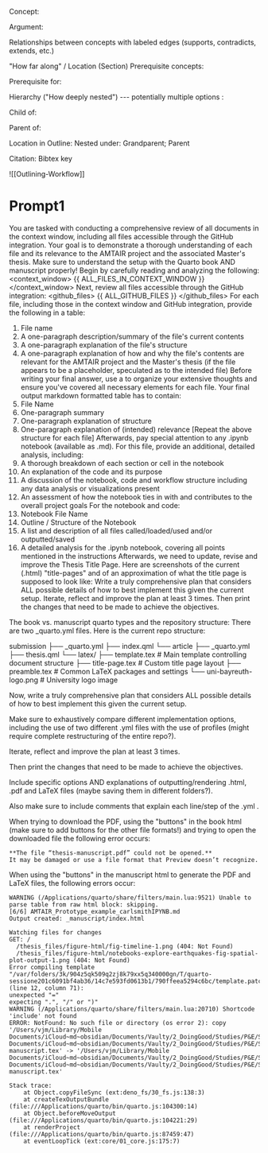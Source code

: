 Concept:

Argument:


Relationships between concepts with labeled edges (supports, contradicts, extends, etc.)

"How far along" / Location (Section)
Prerequisite concepts:

Prerequisite for:

Hierarchy ("How deeply nested") --- potentially multiple options :

   Child of:
   
   Parent of:

Location in Outline:
	Nested under:   Grandparent;  Parent


Citation: Bibtex key

![[Outlining-Workflow]]

# Prompt1

You are tasked with conducting a comprehensive review of all documents in the context window, including all files accessible through the GitHub integration.
Your goal is to demonstrate a thorough understanding of each file and its relevance to the AMTAIR project and the associated Master's thesis.
Make sure to understand the setup with the Quarto book AND manuscript properly!
Begin by carefully reading and analyzing the following:
<context_window>
{{
ALL_FILES_IN_CONTEXT_WINDOW
}}
</context_window>
Next, review all files accessible through the GitHub integration:
<github_files>
{{
ALL_GITHUB_FILES
}}
</github_files>
For each file, including those in the context window and GitHub integration, provide the following in a table:
1. File name
2. A one-paragraph description/summary of the file's current contents
3. A one-paragraph explanation of the file's structure
4. A one-paragraph explanation of how and why the file's contents are relevant for the AMTAIR project and the Master's thesis (if the file appears to be a placeholder, speculated as to the intended file)
Before writing your final answer, use a <scratchpad> to organize your extensive thoughts and ensure you've covered all necessary elements for each file.
Your final output markdown formatted table has to contain:
5. File Name
6. One-paragraph summary
7. One-paragraph explanation of structure
8. One-paragraph explanation of (intended) relevance
[Repeat the above structure for each file]
Afterwards, pay special attention to any .ipynb notebook (available as .md).
For this file, provide an additional, detailed analysis, including:
9. A thorough breakdown of each section or cell in the notebook
10. An explanation of the code and its purpose
11. A discussion of the notebook, code and workflow structure including any data analysis or visualizations present
12. An assessment of how the notebook ties in with and contributes to the overall project goals
For the notebook and code:
13. Notebook File Name
14. Outline / Structure of the Notebook
15. A list and description of all files called/loaded/used and/or outputted/saved
16. A detailed analysis for the .ipynb notebook, covering all points mentioned in the instructions
Afterwards, we need to update, revise and improve the Thesis Title Page.
Here are screenshots of the current (.html) "title-pages" and of an approximation of what the title page is supposed to look like:
Write a truly comprehensive plan that considers ALL possible details of how to best implement this given the current setup.
Iterate, reflect and improve the plan at least 3 times.
Then print the changes that need to be made to achieve the objectives.


The book vs. manuscript quarto types and the repository structure:
There are two _quarto.yml files.
Here is the current repo structure:

submission
├── _quarto.yml
├── index.qml
└── article
	├── _quarto.yml
	├── thesis.qml
	└── latex/
		├── template.tex # Main template controlling document structure
		├── title-page.tex # Custom title page layout
		├── preamble.tex # Common LaTeX packages and settings
		└── uni-bayreuth-logo.png # University logo image

Now, write a truly comprehensive plan that considers ALL possible details of how to best implement this given the current setup. 

Make sure to exhaustively compare different implementation options, including the use of two different .yml files with the use of profiles (might require complete restructuring of the entire repo?).

Iterate, reflect and improve the plan at least 3 times.

Then print the changes that need to be made to achieve the objectives.

Include specific options AND explanations of outputting/rendering .html, .pdf and LaTeX files (maybe saving them in different folders?).

Also make sure to include comments that explain each line/step of the .yml .


When trying to download the PDF, using the "buttons" in the book html (make sure to add buttons for the other file formats!) and trying to open the downloaded file the following error occurs:

	**The file “thesis-manuscript.pdf” could not be opened.**
	It may be damaged or use a file format that Preview doesn’t recognize.

When using the "buttons" in the manuscript html to generate the PDF and LaTeX files, the following errors occur:

	WARNING (/Applications/quarto/share/filters/main.lua:9521) Unable to parse table from raw html block: skipping.
	[6/6] AMTAIR_Prototype_example_carlsmithIPYNB.md
	Output created: _manuscript/index.html
	
	Watching files for changes
	GET: /
	  /thesis_files/figure-html/fig-timeline-1.png (404: Not Found)
	  /thesis_files/figure-html/notebooks-explore-earthquakes-fig-spatial-plot-output-1.png (404: Not Found)
	Error compiling template "/var/folders/3k/904z5qk509q2zj8k79xx5q340000gn/T/quarto-sessione201c6091bf4ab36/14c7e593fd0613b1/790ffeea5294c6bc/template.patched" (line 12, column 71):
	unexpected "="
	expecting ".", "/" or ")"
	WARNING (/Applications/quarto/share/filters/main.lua:20710) Shortcode 'include' not found
	ERROR: NotFound: No such file or directory (os error 2): copy '/Users/vjm/Library/Mobile Documents/iCloud~md~obsidian/Documents/Vaulty/2_DoingGood/Studies/P&E/Specializations/MAThesis/submission/article/Users/vjm/Library/Mobile Documents/iCloud~md~obsidian/Documents/Vaulty/2_DoingGood/Studies/P&E/Specializations/MAThesis/submission/article/thesis-manuscript.tex' -> '/Users/vjm/Library/Mobile Documents/iCloud~md~obsidian/Documents/Vaulty/2_DoingGood/Studies/P&E/Specializations/MAThesis/submission/article/_manuscript/_tex/Users/vjm/Library/Mobile Documents/iCloud~md~obsidian/Documents/Vaulty/2_DoingGood/Studies/P&E/Specializations/MAThesis/submission/article/thesis-manuscript.tex'
	
	Stack trace:
	    at Object.copyFileSync (ext:deno_fs/30_fs.js:138:3)
	    at createTexOutputBundle (file:///Applications/quarto/bin/quarto.js:104300:14)
	    at Object.beforeMoveOutput (file:///Applications/quarto/bin/quarto.js:104221:29)
	    at renderProject (file:///Applications/quarto/bin/quarto.js:87459:47)
	    at eventLoopTick (ext:core/01_core.js:175:7)


